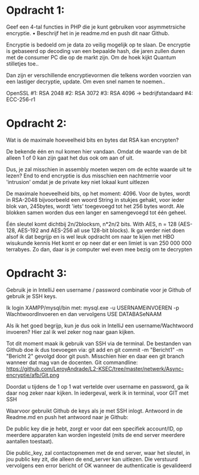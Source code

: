 # Opdracht 1:

Geef een 4-tal functies in PHP die je kunt gebruiken
voor asymmetrsiche encryptie.
• Beschrijf het in je readme.md en push dit naar Github.

Encryptie is bedoeld om je data zo veilig mogelijk op te slaan.
De encryptie is gebaseerd op decoding van een bepaalde hash, die jaren zullen duren met de
consumer PC die op de markt zijn. Om de hoek kijkt Quantum stilletjes toe..

Dan zijn er verschillende encryptievormen die telkens worden voorzien van een lastiger decryptie, update. Om even snel namen te noemen..

OpenSSL 
#1: RSA 2048
#2: RSA 3072
#3: RSA 4096 -> bedrijfstandaard
#4: ECC-256-r1



# Opdracht 2:
Wat is de maximale hoeveelheid bits en bytes dat RSA kan encrypten?

De bekende één en nul komen hier vandaan. Omdat de waarde van de bit alleen  1 of 0 kan zijn gaat het dus ook om aan of uit.

Dus, je zal misschien in assembly moeten wezen om de echte waarde uit te lezen?
End to end encryptie is dus misschien een nachtmerrie voor 'intrusion' omdat je de private key niet lokaal kunt uitlezen

De maximale hoeveelheid bits, op het moment: 4096.
Voor de bytes, wordt in RSA-2048 bijvoorbeeld een woord String in stukjes gehakt,
voor ieder blok van, 245bytes, wordt 'iets' toegevoegd tot het 256 bytes wordt.
Ale blokken samen worden dus een langer en samengevoegd tot één geheel.

Één sleutel komt dichtbij 2n/2blocksm, n*2n/2 bits. With AES, n = 128 (AES-128, AES-192 and AES-256 all use 128-bit blocks).
    Ik ga verder niet doen alsof ik dat begrijp en is wel leuk opdracht om naar te kijen met HBO wisukunde kennis
Het komt er op neer dat er een limiet is van 250 000 000 terrabyes.
Zo dan, daar is je computer wel even mee bezig om te decrypten



# Opdracht 3:
Gebruik je in IntelliJ een username / password combinatie voor je Github of gebruik je SSH keys.

Ik login XAMPP/mysql/bin met: mysql.exe -u USERNAMEiNVOEREN -p WachtwoordInvoeren en dan vervolgens USE DATABASeNAAM

Als ik het goed begrijp, kun je dus ook in IntelliJ een username/Wachtwoord invoeren? Hier zal ik wel zeker nog naar gaan kijken.

Tot dit moment maak ik gebruik van SSH via de terminal. De bestanden van Github doe ik dus toevoegen via: git add <padNaarFolder> en git commit -m "Bericht1" -m "Bericht 2"   gevolgd door git push.   Misschien hier en daar een  git branch  wanneer dat mag van de docenten.
Git commandline: https://github.com/LeroyAndrade/L2-KSEC/tree/master/netwerk/Async-encryptie/afb/Git.png
    
Doordat u tijdens de 1 op 1 wat vertelde over username en password, ga ik daar nog zeker naar kijken. In iedergeval, werk ik in terminal, voor GIT met SSH


Waarvoor gebruikt Github de keys als je met SSH inlogt. Antwoord in de Readme.md en push het antwoord naar je Github:

De public key die je hebt, zorgt er voor dat een specifiek account/ID, op meerdere apparaten kan worden ingesteld (mits de end server meerdere aantallen toestaat).

Die public_key, zal contactopnemen met de end server, waar het sleutel, in jou public key zit, die alleen de end_server kan uitlezen. Die verstuurd vervolgens een error bericht of OK wanneer de authenticatie is gevalideerd
